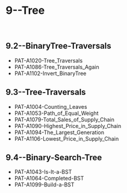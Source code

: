 #	9--Tree
<br>

##	9.2--BinaryTree-Traversals

*	PAT-A1020-Tree_Traversals
*	PAT-A1086-Tree_Traversals_Again
*	PAT-A1102-Invert_BinaryTree

##	9.3--Tree-Traversals

*	PAT-A1004-Counting_Leaves
*	PAT-A1053-Path_of_Equal_Weight
*	PAT-A1079-Total_Sales_of_Supply_Chain
*	PAT-A1090-Highest_Price_in_Supply_Chain
*	PAT-A1094-The_Largest_Generation
*	PAT-A1106-Lowest_Price_in_Supply_Chain

##	9.4--Binary-Search-Tree

*	PAT-A1043-Is-It-a-BST
*	PAT-A1064-Completed-BST
*	PAT-A1099-Build-a-BST